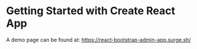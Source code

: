 # Getting Started with Create React App

A demo page can be found at: https://react-bootstrap-admin-app.surge.sh/